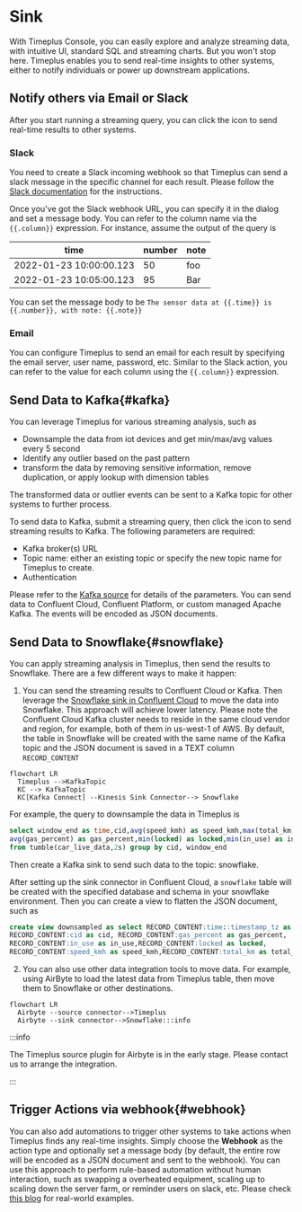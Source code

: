 #  Sink

With Timeplus Console, you can easily explore and analyze streaming data, with intuitive UI, standard SQL and streaming charts. But you won't stop here. Timeplus enables you to send real-time insights to other systems, either to notify individuals or power up downstream applications.

## Notify others via Email or Slack

After you start running a streaming query, you can click the icon to send real-time results to other systems.

### Slack

You need to create a Slack incoming webhook so that Timeplus can send a slack message in the specific channel for each result. Please follow the [Slack documentation](https://api.slack.com/messaging/webhooks) for the instructions.

Once you've got the Slack webhook URL, you can specify it in the dialog and set a message body. You can refer to the column name via the `{{.column}}` expression. For instance, assume the output of the query is

| time                    | number | note |
| ----------------------- | ------ | ---- |
| 2022-01-23 10:00:00.123 | 50     | foo  |
| 2022-01-23 10:05:00.123 | 95     | Bar  |

You can set the message body to be `The sensor data at {{.time}} is {{.number}}, with note: {{.note}}`

### Email

You can configure Timeplus to send an email for each result by specifying the email server, user name, password, etc. Similar to the Slack action, you can refer to the value for each column using the `{{.column}}` expression.

## Send Data to Kafka{#kafka}

You can leverage Timeplus for various streaming analysis, such as

* Downsample the data from iot devices and get min/max/avg values every 5 second
* Identify any outlier based on the past pattern
* transform the data by removing sensitive information, remove duplication, or apply lookup with dimension tables

The transformed data or outlier events can be sent to a Kafka topic for other systems to further process.

To send data to Kafka, submit a streaming query, then click the icon to send streaming results to Kafka. The following parameters are required:

* Kafka broker(s) URL
* Topic name: either an existing topic or specify the new topic name for Timeplus to create.
* Authentication

Please refer to the [Kafka source](ingestion#kafka) for details of the parameters. You can send data to Confluent Cloud, Confluent Platform, or custom managed Apache Kafka. The events will be encoded as JSON documents.

## Send Data to Snowflake{#snowflake}

You can apply streaming analysis in Timeplus, then send the results to Snowflake. There are a few different ways to make it happen:

1. You can send the streaming results to Confluent Cloud or Kafka. Then leverage the [Snowflake sink in Confluent Cloud](https://docs.confluent.io/cloud/current/connectors/cc-snowflake-sink.html) to move the data into Snowflake. This approach will achieve lower latency. Please note the Confluent Cloud Kafka cluster needs to reside in the same cloud vendor and region, for example, both of them in us-west-1 of AWS. By default, the table in Snowflake will be created with the same name of the Kafka topic and the JSON document is saved in a TEXT column `RECORD_CONTENT`

```mermaid
flowchart LR
  Timeplus -->KafkaTopic
  KC --> KafkaTopic
  KC[Kafka Connect] --Kinesis Sink Connector--> Snowflake
```

For example, the query to downsample the data in Timeplus is

```sql
select window_end as time,cid,avg(speed_kmh) as speed_kmh,max(total_km) as total_km,
avg(gas_percent) as gas_percent,min(locked) as locked,min(in_use) as in_use 
from tumble(car_live_data,2s) group by cid, window_end
```

Then create a Kafka sink to send such data to the topic: snowflake.

After setting up the sink connector in Confluent Cloud, a `snowflake` table will be created with the specified database and schema in your snowflake environment.  Then you can create a view to flatten the JSON document, such as

```sql
create view downsampled as select RECORD_CONTENT:time::timestamp_tz as time,
RECORD_CONTENT:cid as cid, RECORD_CONTENT:gas_percent as gas_percent,
RECORD_CONTENT:in_use as in_use,RECORD_CONTENT:locked as locked,
RECORD_CONTENT:speed_kmh as speed_kmh,RECORD_CONTENT:total_km as total_km from snowflake
```



2. You can also use other data integration tools to move data. For example, using AirByte to load the latest data from Timeplus table, then move them to Snowflake or other destinations. 

```mermaid
flowchart LR
  Airbyte --source connector-->Timeplus
  Airbyte --sink connector-->Snowflake:::info
```

:::info

The Timeplus source plugin for Airbyte is in the early stage. Please contact us to arrange the integration. 

:::

## Trigger Actions via webhook{#webhook}

You can also add automations to trigger other systems to take actions when Timeplus finds any real-time insights. Simply choose the **Webhook** as the action type and optionally set a message body (by default, the entire row will be encoded as a JSON document and sent to the webhook). You can use this approach to perform rule-based automation without human interaction, such as swapping a overheated equipment, scaling up to scaling down the server farm, or reminder users on slack, etc. Please check [this blog](https://www.timeplus.com/post/build-a-real-time-security-app-in-3-easy-steps) for real-world examples.
